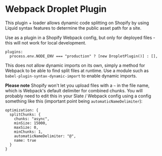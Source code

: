 # Webpack Droplet Plugin

This plugin + loader allows dynamic code splitting on Shopify by using Liquid syntax features to determine the public asset path for a site.

Use as a plugin in a Shopify Webpack config, but only for deployed files - this will not work for local development.

```
plugins:
  process.env.NODE_ENV === "production" ? [new DropletPlugin()] : [],
```

This does not allow dynamic imports on its own, simply a method for Webpack to be able to find split files at runtime.
Use a module such as `babel-plugin-syntax-dynamic-import` to enable dynamic imports.

**Please note** Shopify won't let you upload files with a `~` in the file name, which is Webpack's default delimiter for combined chunks. You will probably need to edit this in your Slate / Webpack config using a config something like this (important point being `automaticNameDelimiter`):

```
optimization: {
  splitChunks: {
    chunks: "async",
    minSize: 15000,
    maxSize: 0,
    minChunks: 1,
    automaticNameDelimiter: "@",
    name: true
  }
}
```
